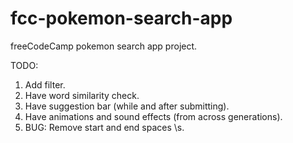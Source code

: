# fcc-pokemon-search-app

freeCodeCamp pokemon search app project.

TODO:
1. Add filter.
2. Have word similarity check.
3. Have suggestion bar (while and after submitting).
4. Have animations and sound effects (from across generations).
5. BUG: Remove start and end spaces \s.
